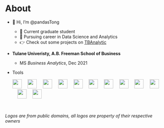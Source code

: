 About
=

+ 👋 Hi, I’m @pandasTong

    + 🎉 Current graduate student
    + 💪 Pursuing career in Data Science and Analytics 
    + 👉 Check out some projects on [TBAnalytic](https://tbanalytic.com) 
    
+ **Tulane Univeristy, A.B. Freeman School of Business**
    + MS *Business Analytics*, Dec 2021

+ Tools 

    <img src="https://cdn.svgporn.com/logos/python.svg" width="30" height="30"> &nbsp; &nbsp; 
    <img src="https://cdn.svgporn.com/logos/r-lang.svg" width="30" height="30"> &nbsp; &nbsp;
    <img src="https://cdn.svgporn.com/logos/tableau-icon.svg" width="30" height="30"> &nbsp; &nbsp;
    <img src="https://cdn.svgporn.com/logos/mysql.svg" width="30" height="30"> &nbsp; &nbsp;
    <img src="https://upload.wikimedia.org/wikipedia/commons/3/34/Microsoft_Office_Excel_%282019%E2%80%93present%29.svg" width="30" height="30"> &nbsp; &nbsp;
    <img src="https://cdn.svgporn.com/logos/google-analytics.svg" width="30" height="30"> &nbsp; &nbsp;
    <img src="https://cdn.svgporn.com/logos/sublimetext-icon.svg" width="30" height="30"> &nbsp; &nbsp;
    <img src="https://cdn.svgporn.com/logos/jupyter.svg" width="30" height="30"> &nbsp; &nbsp;
    <img src="https://cdn.svgporn.com/logos/aws.svg" width="30" height="30"> &nbsp; &nbsp;
    <img src="https://raw.githubusercontent.com/pandasTong/md_material/main/ssms.png" width="30" height="30"> &nbsp; &nbsp;
    <img src="https://cdn.svgporn.com/logos/wordpress-icon.svg" width="30" height="30"> &nbsp; &nbsp;
    <img src="https://raw.githubusercontent.com/pandasTong/md_material/main/dash.png" width="30" height="30"> &nbsp; &nbsp;

<br/>  

*Logos are from public domains, all logos are property of their respective owners*
